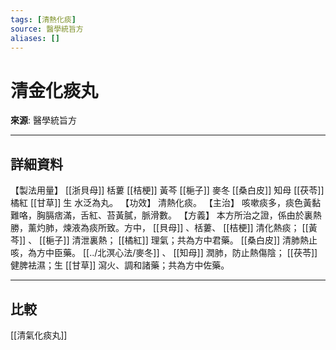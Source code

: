 ```yaml
---
tags: [清熱化痰]
source: 醫學統旨方
aliases: []
---
```


# 清金化痰丸

**來源**: 醫學統旨方  

---

## 詳細資料
【製法用量】 [[浙貝母]] 栝蔞 [[桔梗]] 黃芩 [[梔子]] 麥冬 [[桑白皮]] 知母 [[茯苓]] 橘紅 [[甘草]] 生
水泛為丸。
【功效】
清熱化痰。
【主治】
咳嗽痰多，痰色黃黏難咯，胸膈痞滿，舌紅、苔黃膩，脈滑數。
【方義】
本方所治之證，係由於裏熱勝，薰灼肺，煉液為痰所致。方中， [[貝母]] 、栝蔞、 [[桔梗]] 清化熱痰； [[黃芩]] 、 [[梔子]] 清泄裏熱； [[橘紅]] 理氣；共為方中君藥。 [[桑白皮]] 清肺熱止咳，為方中臣藥。 [[../北溟心法/麥冬]] 、 [[知母]] 潤肺，防止熱傷陰； [[茯苓]] 健脾袪濕；生 [[甘草]] 瀉火、調和諸藥；共為方中佐藥。

---

## 比較
[[清氣化痰丸]]
